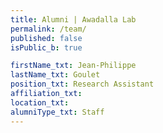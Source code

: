 ```yaml
---
title: Alumni | Awadalla Lab
permalink: /team/
published: false
isPublic_b: true

firstName_txt: Jean-Philippe
lastName_txt: Goulet
position_txt: Research Assistant
affiliation_txt:
location_txt:
alumniType_txt: Staff
---
```

